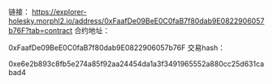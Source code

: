 链接：
https://explorer-holesky.morphl2.io/address/0xFaafDe09BeE0C0faB7f80dab9E0822906057b76F?tab=contract
合约地址：

0xFaafDe09BeE0C0faB7f80dab9E0822906057b76F
交易hash：

0xe6e2b893c8fb5e274a85f92aa24454da1a3f3491965552a880cc25d631cabad4

